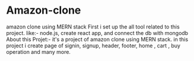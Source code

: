 # Amazon-clone
amazon clone using MERN stack
First i set up the all tool related to this project.
like:- node.js, create react app, and connect the db with mongodb
About this Projet:- it's a project of amazon clone using MERN stack.
in this project i create page of signin, signup, header, footer, home , cart , buy operation and many more.
